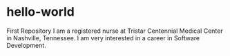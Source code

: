 # hello-world
First Repository
I am a registered nurse at Tristar Centennial Medical Center in Nashville, Tennessee. I am very interested in a career in Software Development. 
